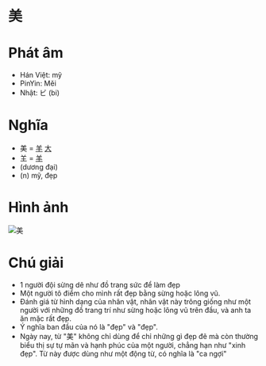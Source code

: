 # 美

# Phát âm
* Hán Việt: mỹ
* PinYin: Měi
* Nhật: ビ (bi)

# Nghĩa
* 美 = [羊](羊.md) [大](大.md)
* 𦍌 = [羊](羊.md)
* (dương đại)
* (n) mỹ, đẹp

# Hình ảnh
![美](../img/美.png)

# Chú giải
+ 1 người đội sừng dê như đồ trang sức để làm đẹp
+ Một người tô điểm cho mình rất đẹp bằng sừng hoặc lông vũ. 
+ Đánh giá từ hình dạng của nhân vật, nhân vật này trông giống như một người với những đồ trang trí như sừng hoặc lông vũ trên đầu, và anh ta ăn mặc rất đẹp. 
+ Ý nghĩa ban đầu của nó là "đẹp" và "đẹp". 
+ Ngày nay, từ "美" không chỉ dùng để chỉ những gì đẹp đẽ mà còn thường biểu thị sự tự mãn và hạnh phúc của một người, chẳng hạn như "xinh đẹp". Từ này được dùng như một động từ, có nghĩa là "ca ngợi"

<script>window.HANZI_FIELD='美';</script>
